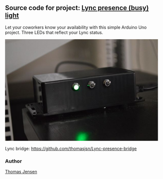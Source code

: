 ## Source code for project: [Lync presence (busy) light](https://link.stdout.no/7)

Let your coworkers know your availability with this simple Arduino Uno project. Three LEDs that reflect your Lync status.

![Lync presence (busy) light](image.jpg)

Lync bridge: https://github.com/thomasjsn/Lync-presence-bridge

### Author
[Thomas Jensen](https://www.stdout.no)
